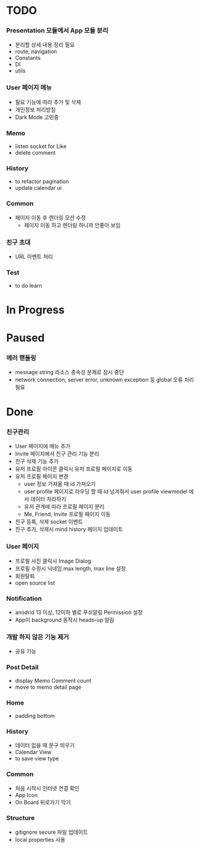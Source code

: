 # TODO
### Presentation 모듈에서 App 모듈 분리
- 분리할 상세 내용 정리 필요
- route, navigation
- Constants
- DI
- utils

### User 페이지 메뉴
- 필요 기능에 따라 추가 및 삭제
- 개인정보 처리방침
- Dark Mode 고민중

### Memo
- listen socket for Like
- delete comment

### History
- to refactor pagination
- update calendar ui

### Common
- 페이지 이동 후 렌더링 모션 수정
  - 페이지 이동 하고 렌더링 하니까 안좋아 보임

### 친구 초대
- URL 이벤트 처리

### Test
- to do learn

# In Progress


# Paused
### 에러 핸들링
- message string 리소스 종속성 문제로 잠시 중단
- network connection, server error, unknown exception 등 global 오류 처리 필요


# Done
### 친구관리
- User 페이지에 메뉴 추가
- Invite 페이지에서 친구 관리 기능 분리
- 친구 삭제 기능 추가
- 유저 프로필 아이콘 클릭시 유저 프로필 페이지로 이동
- 유저 프로필 페이지 변경
  - user 정보 가져올 때 id 가져오기
  - user profile 페이지로 라우딩 할 때 Id 넘겨줘서 user profile viewmodel 에서 데이터 처리하기
  - 유저 관계에 따라 프로필 페이지 분리
  - Me, Friend, Invite 프로필 페이지 이동
- 친구 등록, 삭제 socket 이벤트
- 친구 추가, 삭제시 mind history 페이지 업데이트

### User 페이지
- 프로필 사진 클릭시 Image Dialog
- 프로필 수정시 닉네임 max length, max line 설정
- 회원탈퇴
- open source list

### Notification
- anodrid 13 이상, 12이하 별로 푸쉬알림 Permission 설정
- App이 background 동작시 heads-up 알림

### 개발 하지 않은 기능 제거
- 공유 기능

### Post Detail
- display Memo Comment count
- move to memo detail page

### Home
- padding bottom

### History
- 데이터 없을 때 문구 띄우기
- Calendar View
- to save view type

### Common
- 처음 시작시 인터넷 연결 확인
- App Icon
- On Board 뒤로가기 막기

### Structure
- gitignore secure 파일 업데이트
- local properties 사용